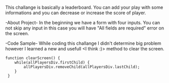 <!-- <div align="center">
  <h1> 30 Days Of JavaScript</h1>
  <a class="header-badge" target="_blank" href="https://www.linkedin.com/in/asabeneh/">
  <img src="https://img.shields.io/badge/style--5eba00.svg?label=LinkedIn&logo=linkedin&style=social">
  </a>
  <a class="header-badge" target="_blank" href="https://twitter.com/Asabeneh">
  <img alt="Twitter Follow" src="https://img.shields.io/twitter/follow/asabeneh?style=social">
  </a>

<sub>Author:
<a href="https://www.linkedin.com/in/asabeneh/" target="_blank">Asabeneh Yetayeh</a><br>
<small> January, 2020</small>
</sub>

</div>

[<< Day 27](../27_Day_Mini_project_portfolio/27_day_mini_project_portfolio.md) | [Day 29>>](../29_Day_Mini_project_animating_characters/29_day_mini_project_animating_characters.md)

![Thirty Days Of JavaScript](../images/banners/day_1_28.png)

- [Day 28](#day-28)
  - [Exercises](#exercises)
    - [Exercise: Level 1](#exercise-level-1)

# Day 28

## Exercises

### Exercise: Level 1

1. Create the following using HTML, CSS, and JavaScript

![Slider](./../images/projects/dom_mini_project_leaderboard_day_8.1.gif)

🎉 CONGRATULATIONS ! 🎉

[<< Day 27](../27_Day_Mini_project_portfolio/27_day_mini_project_portfolio.md) | [Day 29>>](../29_Day_Mini_project_animating_characters/29_day_mini_project_animating_characters.md) -->

This challange is basically a leaderboard. You can add your play with some informations and you can decrease or increase the score of player.

-About Project-
In the beginning we have a form with four inputs. You can not skip any input in this case you will have "All fields are required" error on the screen.

-Code Sample-
While coding this challange I didn't determine big problem however I learned a new and usefull <I think :)> method to clear the screen. 

```
function clearScreen() {
    while(allPlayersDiv.firstChild) {
        allPlayersDiv.removeChild(allPlayersDiv.lastChild);
    }
 }
```
